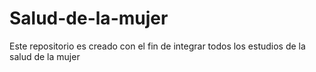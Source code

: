 # Salud-de-la-mujer
Este repositorio es creado con el fin de integrar todos los estudios de la salud de la mujer

